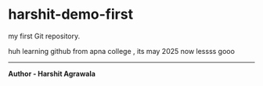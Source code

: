 # harshit-demo-first
my first Git repository.

huh learning github from apna college , its may 2025 now
lessss gooo
<hr>
<b>Author - Harshit Agrawala</b>

